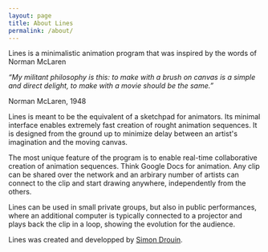 ```yaml
---
layout: page
title: About Lines
permalink: /about/
---
```


Lines is a minimalistic animation program that was inspired by the words of Norman McLaren 

<i>“My militant philosophy is this: to make with a brush on canvas is a simple and direct delight, to make with a movie should be the same.”</i>

Norman McLaren, 1948

Lines is meant to be the equivalent of a sketchpad for animators. Its minimal interface enables extremely fast creation of rought animation sequences. It is designed from the ground up to minimize delay between an artist's imagination and the moving canvas. 

The most unique feature of the program is to enable real-time collaborative creation of animation sequences. Think Google Docs for animation. Any clip can be shared over the network and an arbirary number of artists can connect to the clip and start drawing anywhere, independently from the others. 

Lines can be used in small private groups, but also in public performances, where an additional computer is typically connected to a projector and plays back the clip in a loop, showing the evolution for the audience.

Lines was created and developped by [Simon Drouin](http://nist.mni.mcgill.ca/?page_id=369).
